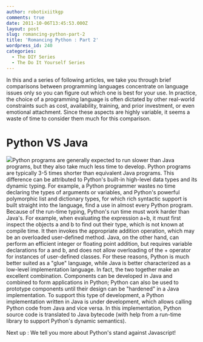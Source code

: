 ```yaml
---
author: robotixiitkgp
comments: true
date: 2011-10-06T13:45:53.000Z
layout: post
slug: romancing-python-part-2
title: 'Romancing Python : Part 2'
wordpress_id: 240
categories:
  - The DIY Series
  - The Do It Yourself Series
---
```


In this and a series of following articles, we take you through brief comparisons between programming languages concentrate on language issues only so you can figure out which one is best for your use. In practice, the choice of a programming language is often dictated by other real-world constraints such as cost, availability, training, and prior investment, or even emotional attachment. Since these aspects are highly variable, it seems a waste of time to consider them much for this comparison.

# Python VS Java
[![](http://robotix.in/blog/wp-content/uploads/2011/10/python-vs-java-726367-copy.jpg?w=300)](http://robotix.in/blog/wp-content/uploads/2011/10/python-vs-java-726367-copy.jpg)Python programs are generally expected to run slower than Java programs, but they also take much less time to develop. Python programs are typically 3-5 times shorter than equivalent Java programs. This difference can be attributed to Python's built-in high-level data types and its dynamic typing. For example, a Python programmer wastes no time declaring the types of arguments or variables, and Python's powerful polymorphic list and dictionary types, for which rich syntactic support is built straight into the language, find a use in almost every Python program. Because of the run-time typing, Python's run time must work harder than Java's. For example, when evaluating the expression a+b, it must first inspect the objects a and b to find out their type, which is not known at compile time. It then invokes the appropriate addition operation, which may be an overloaded user-defined method. Java, on the other hand, can perform an efficient integer or floating point addition, but requires variable declarations for a and b, and does not allow overloading of the + operator for instances of user-defined classes. For these reasons, Python is much better suited as a "glue" language, while Java is better characterized as a low-level implementation language. In fact, the two together make an excellent combination. Components can be developed in Java and combined to form applications in Python; Python can also be used to prototype components until their design can be "hardened" in a Java implementation. To support this type of development, a Python implementation written in Java is under development, which allows calling Python code from Java and vice versa. In this implementation, Python source code is translated to Java bytecode (with help from a run-time library to support Python's dynamic semantics).

Next up : We tell you more about Python's stand against Javascript!
